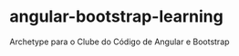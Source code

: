 angular-bootstrap-learning
==========================

Archetype para o Clube do Código de Angular e Bootstrap
